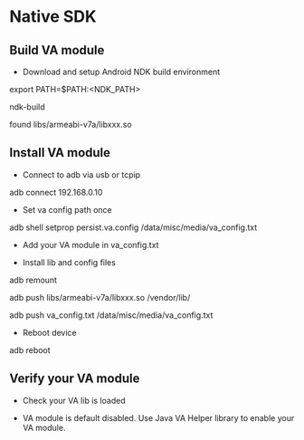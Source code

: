 # Native SDK

## Build VA module

- Download and setup Android NDK build environment

export PATH=$PATH:<NDK_PATH>

ndk-build

found libs/armeabi-v7a/libxxx.so


## Install VA module

- Connect to adb via usb or tcpip

adb connect 192.168.0.10

- Set va config path once

adb shell setprop persist.va.config /data/misc/media/va_config.txt

- Add your VA module in va_config.txt

- Install lib and config files

adb remount

adb push libs/armeabi-v7a/libxxx.so /vendor/lib/

adb push va_config.txt /data/misc/media/va_config.txt

- Reboot device

adb reboot


## Verify your VA module

- Check your VA lib is loaded

- VA module is default disabled. Use Java VA Helper library to enable your VA module.
